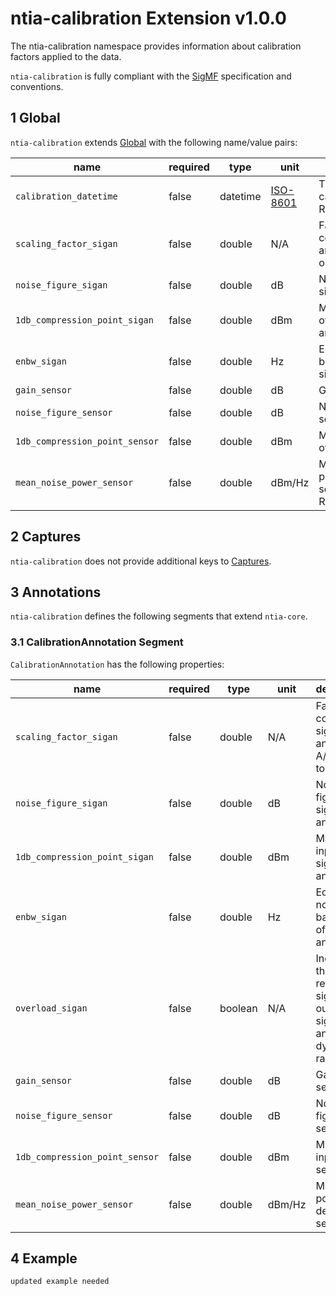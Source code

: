 # ntia-calibration Extension v1.0.0
The ntia-calibration namespace provides information about calibration factors applied to the data.

`ntia-calibration` is fully compliant with the [SigMF](https://github.com/gnuradio/SigMF/blob/master/sigmf-spec.md#namespaces#namespaces) specification and conventions.

## 1 Global
`ntia-calibration` extends [Global](https://github.com/gnuradio/SigMF/blob/master/sigmf-spec.md#global-object) with the following name/value pairs:

|name|required|type|unit|description|
|----|--------------|-------|-------|-----------|
|`calibration_datetime`|false|datetime|[ISO-8601](https://github.com/gnuradio/SigMF/blob/master/sigmf-spec.md#the-datetime-pair)|Time of last calibration. RECOMMENDED.|
|`scaling_factor_sigan`|false|double|N/A|Factor that converts signal analyzer A/D output to volts.|
|`noise_figure_sigan`|false|double|dB|Noise figure of signal analyzer.|
|`1db_compression_point_sigan`|false|double|dBm|Maximum input of signal analyzer.|
|`enbw_sigan`|false|double|Hz|Equivalent noise bandwidth of signal analyzer.|
|`gain_sensor`|false|double|dB|Gain of sensor.|
|`noise_figure_sensor`|false|double|dB|Noise figure of sensor.|
|`1db_compression_point_sensor`|false|double|dBm|Maximum input of sensor.|
|`mean_noise_power_sensor`|false|double|dBm/Hz|Mean noise power density of sensor. RECOMMENDED.|

## 2 Captures
`ntia-calibration` does not provide additional keys to [Captures](https://github.com/gnuradio/SigMF/blob/master/sigmf-spec.md#captures-array).

## 3 Annotations
`ntia-calibration` defines the following segments that extend `ntia-core`.

### 3.1 CalibrationAnnotation Segment
`CalibrationAnnotation` has the following properties:

|name|required|type|unit|description|
|----|--------------|-------|-------|-----------|
|`scaling_factor_sigan`|false|double|N/A|Factor that converts signal analyzer A/D output to volts.|
|`noise_figure_sigan`|false|double|dB|Noise figure of signal analyzer.|
|`1db_compression_point_sigan`|false|double|dBm|Maximum input of signal analyzer.|
|`enbw_sigan`|false|double|Hz|Equivalent noise bandwidth of signal analyzer.|
|`overload_sigan`|false|boolean|N/A|Indicator that received signal is outside signal analyzer dynamic range.|
|`gain_sensor`|false|double|dB|Gain of sensor.|
|`noise_figure_sensor`|false|double|dB|Noise figure of sensor.|
|`1db_compression_point_sensor`|false|double|dBm|Maximum input of sensor.|
|`mean_noise_power_sensor`|false|double|dBm/Hz|Mean noise power density of sensor.|

## 4 Example

```
updated example needed
```
